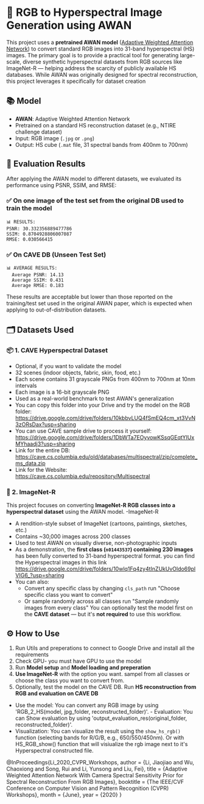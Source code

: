 # 🌈 RGB to Hyperspectral Image Generation using AWAN
 
This project uses a **pretrained AWAN model** ([Adaptive Weighted Attention Network](https://openaccess.thecvf.com/content_CVPRW_2020/papers/w31/Li_Adaptive_Weighted_Attention_Network_With_Camera_Spectral_Sensitivity_Prior_for_CVPRW_2020_paper.pdf)) to convert standard RGB images into 31-band hyperspectral (HS) images.
The primary goal is to provide a practical tool for generating large-scale, diverse synthetic hyperspectral datasets from RGB sources like ImageNet-R — helping address the scarcity of publicly available HS databases. While AWAN was originally designed for spectral reconstruction, this project leverages it specifically for dataset creation

## 📚 Model

- **AWAN**: Adaptive Weighted Attention Network
- Pretrained on a standard HS reconstruction dataset (e.g., NTIRE challenge dataset)
- Input: RGB image (`.jpg` or `.png`)
- Output: HS cube (`.mat` file, 31 spectral bands from 400nm to 700nm)

## 🧪 Evaluation Results

After applying the AWAN model to different datasets, we evaluated its performance using PSNR, SSIM, and RMSE:
### ✅ On one image of the test set from the original DB used to train the model

```
📊 RESULTS:
PSNR: 30.332356889477786
SSIM: 0.8704928806007087
RMSE: 0.030566415
```
### ✅ On CAVE DB (Unseen Test Set)

```
📊 AVERAGE RESULTS:
  Average PSNR: 14.13
  Average SSIM: 0.431
  Average RMSE: 0.183
```

These results are acceptable but lower than those reported on the training/test set used in the original AWAN paper, which is expected when applying to out-of-distribution datasets.

## 🗂️ Datasets Used

### 📦 1. **CAVE Hyperspectral Dataset** 
- Optional, if you want to validate the model
- 32 scenes (indoor objects, fabric, skin, food, etc.)
- Each scene contains 31 grayscale PNGs from 400nm to 700nm at 10nm intervals
- Each image is a 16-bit grayscale PNG
- Used as a real-world benchmark to test AWAN's generalization
- You can copy this folder into your Drive and try the model on the RGB folder:
https://drive.google.com/drive/folders/10kbbvLUQ4fSmEQ4cm_xt3VvN3zORsDax?usp=sharing
- You can use CAVE sample drive to process it yourself:
https://drive.google.com/drive/folders/1DbWTa7EOyvowKSsqGEqtYIUxMYhaadj3?usp=sharing
- Link for the entire DB:
https://cave.cs.columbia.edu/old/databases/multispectral/zip/complete_ms_data.zip
- Link for the Website:
https://cave.cs.columbia.edu/repository/Multispectral

### 🐘 2. **ImageNet-R**
This project focuses on converting **ImageNet-R RGB classes into a hyperspectral dataset** using the AWAN model.
-ImageNet-R
  - A rendition-style subset of ImageNet (cartoons, paintings, sketches, etc.)
  - Contains ~30,000 images across 200 classes
  - Used to test AWAN on visually diverse, non-photographic inputs
  - As a demonstration, the **first class (`n01443537`) containing 230 images** has been fully converted to 31-band hyperspectral format. you can find the Hyperspectral images in this link https://drive.google.com/drive/folders/10wlq1Fq4zy4tInZUkUvOldo69plVIG6_?usp=sharing
- You can also:
  - Convert any specific class by changing `cls_path`
    run "Choose specific class you want to convert"
  - Or sample randomly across all classes
    run "Sample randomly images from every class"
You can optionally test the model first on the **CAVE dataset** — but it's **not required** to use this workflow.

## ⚙️ How to Use

1. Run Utils and preperations to connect to Google Drive and install all the requirements
2. Check GPU- you must have GPU to use the model
3. Run **Model setup** and **Model loading and preperation**
4. **Use ImageNet-R** with the option you want. sampel from all classes or choose the class you want to convert from.
5. Optionally, test the model on the CAVE DB. Run **HS reconstruction from RGB and evaluation on CAVE DB**

- Use the model:
You can convert any RGB image by using 'RGB_2_HS(model, jpg_folder, reconstructed_folder)'. - Evaluation: You can Show evaluation by using 'output_evaluation_res(original_folder, reconstructed_folder)'.
- Visualization: You can visualize the result using the `show_hs_rgb()` function (selecting bands for R/G/B, e.g., 650/550/450nm). Or with HS_RGB_show() function that will visiualize the rgb image next to it's Hyperspectral constructed file.



@InProceedings{Li_2020_CVPR_Workshops,
author = {Li, Jiaojiao and Wu, Chaoxiong and Song, Rui and Li, Yunsong and Liu, Fei},
title = {Adaptive Weighted Attention Network With Camera Spectral Sensitivity Prior for Spectral Reconstruction From RGB Images},
booktitle = {The IEEE/CVF Conference on Computer Vision and Pattern Recognition (CVPR) Workshops},
month = {June},
year = {2020}
}
